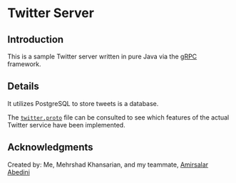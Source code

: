 # Twitter Server

## Introduction
This is a sample Twitter server written in pure Java via the [gRPC][1] framework.

## Details
It utilizes PostgreSQL to store tweets is a database.

The [`twitter.proto`][4] file can be consulted to see which features of the actual Twitter service have been implemented.

## Acknowledgments
Created by: Me, Mehrshad Khansarian, and my teammate, [Amirsalar Abedini][3]

[1]: https://grpc.io
[3]: https://github.com/amirsalarabedini
[4]: src/main/proto/twitter.proto
